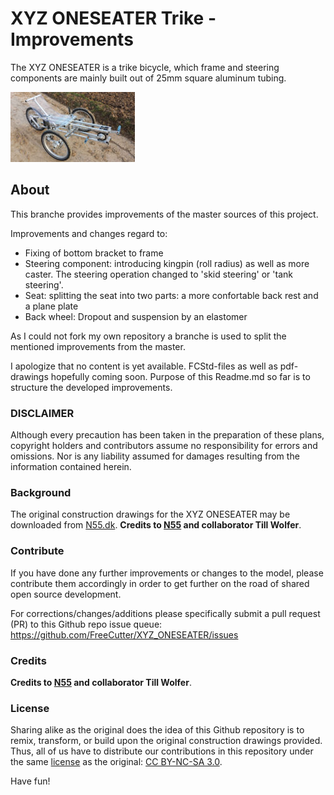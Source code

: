 # XYZ ONESEATER Trike - Improvements

The XYZ ONESEATER is a trike bicycle, which frame and steering components are mainly built out of 25mm square aluminum tubing.


![OneSeater_Picture_Overview](/Pictures/Oneseater_pictures_overview.jpg)

## About

This branche provides improvements of the master sources of this project.

Improvements and changes regard to:  
* Fixing of bottom bracket to frame
* Steering component: introducing kingpin (roll radius) as well as more caster. The steering operation changed to 'skid steering' or 'tank steering'. 
* Seat: splitting the seat into two parts: a more confortable back rest and a plane plate
* Back wheel: Dropout and suspension by an elastomer



As I could not fork my own repository a branche is used to split the mentioned improvements from the master.

I apologize that no content is yet available. FCStd-files as well as pdf-drawings hopefully coming soon.
Purpose of this Readme.md so far is to structure the developed improvements.

### DISCLAIMER
Although every precaution has been taken in the preparation of these plans, copyright holders and contributors assume no responsibility for errors and omissions. Nor is any liability assumed for damages resulting from the information contained herein.

### Background

The original construction drawings for the XYZ ONESEATER may be downloaded from [N55.dk](http://www.n55.dk/MANUALS/SPACEFRAMEVEHICLES/spaceframevehicles.html). **Credits to [N55](http://www.n55.dk) and collaborator Till Wolfer**.

### Contribute
If you have done any further improvements or changes to the model, please contribute them accordingly in order to get further on the road of shared open source development.

For corrections/changes/additions please specifically submit a pull request (PR) to this Github repo issue queue: https://github.com/FreeCutter/XYZ_ONESEATER/issues

### Credits

**Credits to [N55](http://www.n55.dk) and collaborator Till Wolfer**.

### License

Sharing alike as the original does the idea of this Github repository is to remix, transform, or build upon the original construction drawings provided. Thus, all of us have to distribute our contributions in this repository under the same [license](LICENSE.md) as the original: [CC BY-NC-SA 3.0](https://creativecommons.org/licenses/by-nc-sa/3.0/).

Have fun!

